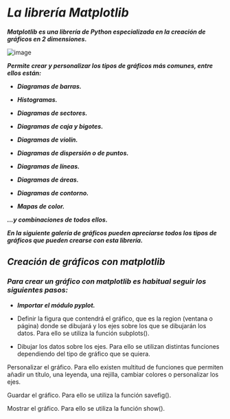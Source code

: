 # **_La librería Matplotlib_**

**_Matplotlib es una librería de Python especializada en la creación de gráficos en 2 dimensiones._**

![image](https://github.com/user-attachments/assets/aa254802-679a-4d29-ae95-713dd25cb9a9)

**_Permite crear y personalizar los tipos de gráficos más comunes, entre ellos están:_**

- **_Diagramas de barras._**
  
- **_Histogramas._**
  
- **_Diagramas de sectores._**
  
- **_Diagramas de caja y bigotes._**
  
- **_Diagramas de violín._**
  
- **_Diagramas de dispersión o de puntos._**
  
- **_Diagramas de líneas._**
  
- **_Diagramas de áreas._**
  
- **_Diagramas de contorno._**
  
- **_Mapas de color._**
  
**_...y combinaciones de todos ellos._**

**_En la siguiente galería de gráficos pueden apreciarse todos los tipos de gráficos que pueden crearse con esta librería._**

## **_Creación de gráficos con matplotlib_**

### **_Para crear un gráfico con matplotlib es habitual seguir los siguientes pasos:_**

- **_Importar el módulo pyplot._**

- Definir la figura que contendrá el gráfico, que es la region (ventana o página) donde se dibujará y los ejes sobre los que se dibujarán los datos. Para ello se utiliza la función subplots().

- Dibujar los datos sobre los ejes. Para ello se utilizan distintas funciones dependiendo del tipo de gráfico que se quiera.

Personalizar el gráfico. Para ello existen multitud de funciones que permiten añadir un título, una leyenda, una rejilla, cambiar colores o personalizar los ejes.

Guardar el gráfico. Para ello se utiliza la función savefig().

Mostrar el gráfico. Para ello se utiliza la función show().
